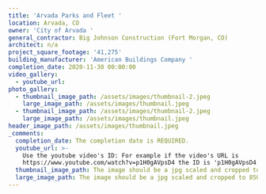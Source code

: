 ```yaml
---
title: 'Arvada Parks and Fleet '
location: Arvada, CO
owner: 'City of Arvada '
general_contractor: Big Johnson Construction (Fort Morgan, CO)
architect: n/a
project_square_footage: '41,275'
building_manufacturer: 'American Buildings Company '
completion_date: 2020-11-30 00:00:00
video_gallery:
  - youtube_url:
photo_gallery:
  - thumbnail_image_path: /assets/images/thumbnail-2.jpeg
    large_image_path: /assets/images/thumbnail.jpeg
  - thumbnail_image_path: /assets/images/thumbnail-2.jpeg
    large_image_path: /assets/images/thumbnail.jpeg
header_image_path: /assets/images/thumbnail.jpeg
_comments:
  completion_date: The completion date is REQUIRED.
  youtube_url: >-
    Use the youtube video's ID: For example if the video's URL is
    https://www.youtube.com/watch?v=p1H0gAVpsD4 the ID is 'p1H0gAVpsD4'.
  thumbnail_image_path: The image should be a jpg scaled and cropped to 320px wide by 230px tall.
  large_image_path: The image should be a jpg scaled and cropped to 850px wide by 600px tall.
---
```


